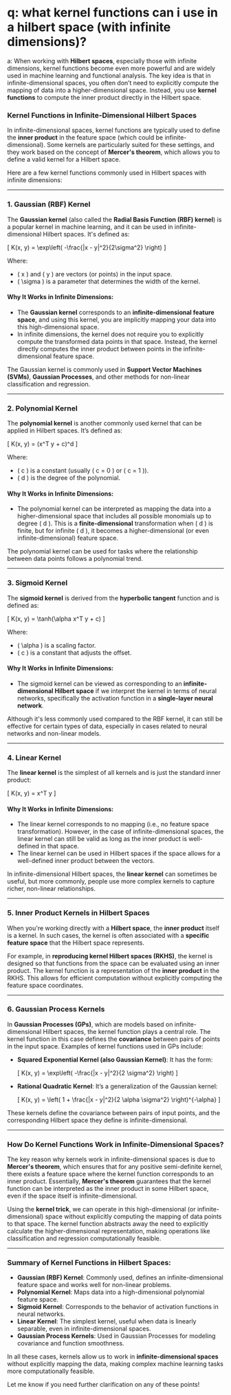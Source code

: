 
# q: what kernel functions can i use in a hilbert space (with infinite dimensions)?

a:  When working with **Hilbert spaces**, especially those with infinite dimensions, kernel functions become even more powerful and are widely used in machine learning and functional analysis. The key idea is that in infinite-dimensional spaces, you often don’t need to explicitly compute the mapping of data into a higher-dimensional space. Instead, you use **kernel functions** to compute the inner product directly in the Hilbert space.

### Kernel Functions in Infinite-Dimensional Hilbert Spaces

In infinite-dimensional spaces, kernel functions are typically used to define the **inner product** in the feature space (which could be infinite-dimensional). Some kernels are particularly suited for these settings, and they work based on the concept of **Mercer's theorem**, which allows you to define a valid kernel for a Hilbert space.

Here are a few kernel functions commonly used in Hilbert spaces with infinite dimensions:

---

### 1. **Gaussian (RBF) Kernel**
The **Gaussian kernel** (also called the **Radial Basis Function (RBF) kernel**) is a popular kernel in machine learning, and it can be used in infinite-dimensional Hilbert spaces. It's defined as:

\[
K(x, y) = \exp\left( -\frac{\|x - y\|^2}{2\sigma^2} \right)
\]

Where:
- \( x \) and \( y \) are vectors (or points) in the input space.
- \( \sigma \) is a parameter that determines the width of the kernel.

#### Why It Works in Infinite Dimensions:
- The **Gaussian kernel** corresponds to an **infinite-dimensional feature space**, and using this kernel, you are implicitly mapping your data into this high-dimensional space.
- In infinite dimensions, the kernel does not require you to explicitly compute the transformed data points in that space. Instead, the kernel directly computes the inner product between points in the infinite-dimensional feature space.
  
The Gaussian kernel is commonly used in **Support Vector Machines (SVMs)**, **Gaussian Processes**, and other methods for non-linear classification and regression.

---

### 2. **Polynomial Kernel**
The **polynomial kernel** is another commonly used kernel that can be applied in Hilbert spaces. It’s defined as:

\[
K(x, y) = (x^T y + c)^d
\]

Where:
- \( c \) is a constant (usually \( c = 0 \) or \( c = 1 \)).
- \( d \) is the degree of the polynomial.

#### Why It Works in Infinite Dimensions:
- The polynomial kernel can be interpreted as mapping the data into a higher-dimensional space that includes all possible monomials up to degree \( d \). This is a **finite-dimensional** transformation when \( d \) is finite, but for infinite \( d \), it becomes a higher-dimensional (or even infinite-dimensional) feature space.
  
The polynomial kernel can be used for tasks where the relationship between data points follows a polynomial trend.

---

### 3. **Sigmoid Kernel**
The **sigmoid kernel** is derived from the **hyperbolic tangent** function and is defined as:

\[
K(x, y) = \tanh(\alpha x^T y + c)
\]

Where:
- \( \alpha \) is a scaling factor.
- \( c \) is a constant that adjusts the offset.

#### Why It Works in Infinite Dimensions:
- The sigmoid kernel can be viewed as corresponding to an **infinite-dimensional Hilbert space** if we interpret the kernel in terms of neural networks, specifically the activation function in a **single-layer neural network**.
  
Although it's less commonly used compared to the RBF kernel, it can still be effective for certain types of data, especially in cases related to neural networks and non-linear models.

---

### 4. **Linear Kernel**
The **linear kernel** is the simplest of all kernels and is just the standard inner product:

\[
K(x, y) = x^T y
\]

#### Why It Works in Infinite Dimensions:
- The linear kernel corresponds to no mapping (i.e., no feature space transformation). However, in the case of infinite-dimensional spaces, the linear kernel can still be valid as long as the inner product is well-defined in that space.
- The linear kernel can be used in Hilbert spaces if the space allows for a well-defined inner product between the vectors.

In infinite-dimensional Hilbert spaces, the **linear kernel** can sometimes be useful, but more commonly, people use more complex kernels to capture richer, non-linear relationships.

---

### 5. **Inner Product Kernels in Hilbert Spaces**

When you're working directly with a **Hilbert space**, the **inner product** itself is a kernel. In such cases, the kernel is often associated with a **specific feature space** that the Hilbert space represents.

For example, in **reproducing kernel Hilbert spaces (RKHS)**, the kernel is designed so that functions from the space can be evaluated using an inner product. The kernel function is a representation of the **inner product** in the RKHS. This allows for efficient computation without explicitly computing the feature space coordinates.

---

### 6. **Gaussian Process Kernels**

In **Gaussian Processes (GPs)**, which are models based on infinite-dimensional Hilbert spaces, the kernel function plays a central role. The kernel function in this case defines the **covariance** between pairs of points in the input space. Examples of kernel functions used in GPs include:

- **Squared Exponential Kernel (also Gaussian Kernel)**: It has the form:

  \[
  K(x, y) = \exp\left( -\frac{\|x - y\|^2}{2 \sigma^2} \right)
  \]

- **Rational Quadratic Kernel**: It’s a generalization of the Gaussian kernel:

  \[
  K(x, y) = \left( 1 + \frac{\|x - y\|^2}{2 \alpha \sigma^2} \right)^{-\alpha}
  \]

These kernels define the covariance between pairs of input points, and the corresponding Hilbert space they define is infinite-dimensional.

---

### How Do Kernel Functions Work in Infinite-Dimensional Spaces?

The key reason why kernels work in infinite-dimensional spaces is due to **Mercer's theorem**, which ensures that for any positive semi-definite kernel, there exists a feature space where the kernel function corresponds to an inner product. Essentially, **Mercer's theorem** guarantees that the kernel function can be interpreted as the inner product in some Hilbert space, even if the space itself is infinite-dimensional.

Using the **kernel trick**, we can operate in this high-dimensional (or infinite-dimensional) space without explicitly computing the mapping of data points to that space. The kernel function abstracts away the need to explicitly calculate the higher-dimensional representation, making operations like classification and regression computationally feasible.

---

### Summary of Kernel Functions in Hilbert Spaces:

- **Gaussian (RBF) Kernel**: Commonly used, defines an infinite-dimensional feature space and works well for non-linear problems.
- **Polynomial Kernel**: Maps data into a high-dimensional polynomial feature space.
- **Sigmoid Kernel**: Corresponds to the behavior of activation functions in neural networks.
- **Linear Kernel**: The simplest kernel, useful when data is linearly separable, even in infinite-dimensional spaces.
- **Gaussian Process Kernels**: Used in Gaussian Processes for modeling covariance and function smoothness.

In all these cases, kernels allow us to work in **infinite-dimensional spaces** without explicitly mapping the data, making complex machine learning tasks more computationally feasible.

Let me know if you need further clarification on any of these points!



